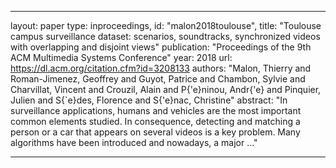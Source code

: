
---
layout: paper
type: inproceedings,
id: "malon2018toulouse",
title: "Toulouse campus surveillance dataset: scenarios, soundtracks, synchronized videos with overlapping and disjoint views"
publication: "Proceedings of the 9th ACM Multimedia Systems Conference"
year: 2018
url: https://dl.acm.org/citation.cfm?id=3208133
authors: "Malon, Thierry and Roman-Jimenez, Geoffrey and Guyot, Patrice and Chambon, Sylvie and Charvillat, Vincent and Crouzil, Alain and P{\'e}ninou, Andr{\'e} and Pinquier, Julien and S{\`e}des, Florence and S{\'e}nac, Christine"
abstract: "In surveillance applications, humans and vehicles are the most important common elements studied. In consequence, detecting and matching a person or a car that appears on several videos is a key problem. Many algorithms have been introduced and nowadays, a major …"

---
